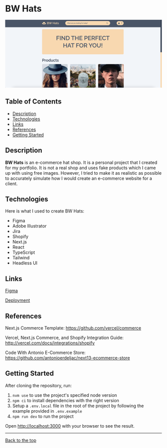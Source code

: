 # BW Hats

![BW Hats Landing Page](/public/bw-hats-landing-page.png)

## Table of Contents

- [Description](#description)
- [Technologies](#technologies)
- [Links](#links)
- [References](#references)
- [Getting Started](#getting-started)

## Description

**BW Hats** is an e-commerce hat shop. It is a personal project that I created for my portfolio. It is not a real shop and uses fake products which I came up with using free images. However, I tried to make it as realistic as possible to accurately simulate how I would create an e-commerce website for a client.

## Technologies

Here is what I used to create BW Hats:

- Figma
- Adobe Illustrator
- Jira
- Shopify
- Next.js
- React
- TypeScript
- Tailwind
- Headless UI

## Links

[Figma](https://www.figma.com/file/NSREyzPKH3W651GxQiNSLu/Hats-Ecom-Web-Design?type=design&node-id=35%3A13300&mode=design&t=IKtbm0UIhfR8yV5c-1)

[Deployment](https://bw-hats.com)

## References

Next.js Commerce Template: https://github.com/vercel/commerce

Vercel, Next.js Commerce, and Shopify Integration Guide: http://vercel.com/docs/integrations/shopify

Code With Antonio E-Commerce Store: https://github.com/antonioerdeljac/next13-ecommerce-store

## Getting Started

After cloning the repository, run:

1. `nvm use` to use the project's specified node version
2. `npm ci` to install dependencies with the right version
3. Setup a `.env.local` file in the root of the project by following the example provided in `.env.example`
4. `npm run dev` to run the project

Open [http://localhost:3000](http://localhost:3000) with your browser to see the result.

---

[Back to the top](#bw-hats)
